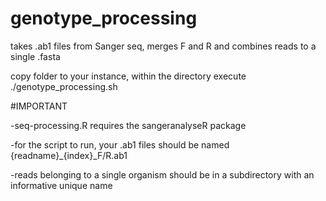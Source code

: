 # genotype_processing
takes .ab1 files from Sanger seq, merges F and R and combines reads to a single .fasta

copy folder to your instance,
within the directory execute ./genotype_processing.sh

#IMPORTANT

-seq-processing.R requires the sangeranalyseR package

-for the script to run, your .ab1 files should be named {readname}_{index}_F/R.ab1

-reads belonging to a single organism should be in a subdirectory with an informative unique name


